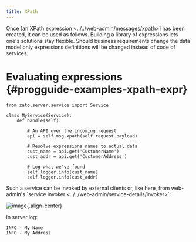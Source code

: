 ```yaml
---
title: XPath
---
```


Once
[an XPath expression \<../../web-admin/messages/xpath\>]
has been created, it can be used as follows. Building a library of expressions lets one\'s solutions stay flexible. Should business
requirements change the data model only expressions definitions will be changed instead of code of services.

Evaluating expressions {#progguide-examples-xpath-expr}
======================

``` {.python}
from zato.server.service import Service

class MyService(Service):
    def handle(self):

        # An API over the incoming request
        api = self.msg.xpath(self.request.payload)

        # Resolve expressions names to actual data
        cust_name = api.get('CustomerName')
        cust_addr = api.get('CustomerAddress')

        # Log what we've found
        self.logger.info(cust_name)
        self.logger.info(cust_addr)
```

Such a service can be invoked by external clients or, like here, from web-admin\'s
\`service invoker \<../../web-admin/service-details/invoker\>\`:

![image](/gfx/progguide/examples/xpath.png){.align-center}

In server.log:

``` {.python}
INFO - My Name
INFO - My Address
```
